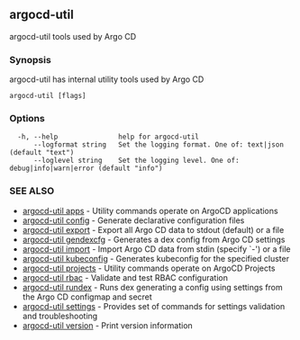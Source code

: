 ## argocd-util

argocd-util tools used by Argo CD

### Synopsis

argocd-util has internal utility tools used by Argo CD

```
argocd-util [flags]
```

### Options

```
  -h, --help               help for argocd-util
      --logformat string   Set the logging format. One of: text|json (default "text")
      --loglevel string    Set the logging level. One of: debug|info|warn|error (default "info")
```

### SEE ALSO

* [argocd-util apps](argocd-util_apps.md)	 - Utility commands operate on ArgoCD applications
* [argocd-util config](argocd-util_config.md)	 - Generate declarative configuration files
* [argocd-util export](argocd-util_export.md)	 - Export all Argo CD data to stdout (default) or a file
* [argocd-util gendexcfg](argocd-util_gendexcfg.md)	 - Generates a dex config from Argo CD settings
* [argocd-util import](argocd-util_import.md)	 - Import Argo CD data from stdin (specify `-') or a file
* [argocd-util kubeconfig](argocd-util_kubeconfig.md)	 - Generates kubeconfig for the specified cluster
* [argocd-util projects](argocd-util_projects.md)	 - Utility commands operate on ArgoCD Projects
* [argocd-util rbac](argocd-util_rbac.md)	 - Validate and test RBAC configuration
* [argocd-util rundex](argocd-util_rundex.md)	 - Runs dex generating a config using settings from the Argo CD configmap and secret
* [argocd-util settings](argocd-util_settings.md)	 - Provides set of commands for settings validation and troubleshooting
* [argocd-util version](argocd-util_version.md)	 - Print version information

